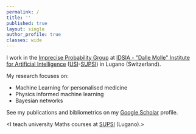 ```yaml
---
permalink: /
title: ''
published: true
layout: single
author_profile: true
classes: wide
---
```

I work in the [Imprecise Probability Group](https://www.ipg.ch) at [IDSIA - "Dalle Molle" Institute for Artificial Intelligence](https://www.idsia.ch) ([USI](https://www.usi.ch)-[SUPSI](https://www.supsi.ch)) in Lugano (Switzerland).

My research focuses on:
- Machine Learning for personalised medicine
- Physics informed machine learning 
- Bayesian networks

See my publications and bibliometrics on my [Google Scholar](http://scholar.google.ch/citations?user=8WSDwpUAAAAJ) profile.

<I teach university Maths courses at [SUPSI](https://www.supsi.ch) (Lugano).>
